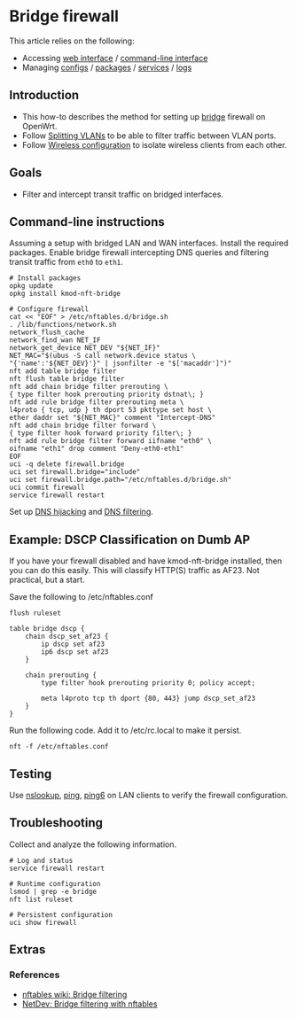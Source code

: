 # Bridge firewall

This article relies on the following:

- Accessing [web interface](/docs/guide-quick-start/walkthrough_login "docs:guide-quick-start:walkthrough_login") / [command-line interface](/docs/guide-quick-start/sshadministration "docs:guide-quick-start:sshadministration")
- Managing [configs](/docs/guide-user/base-system/uci "docs:guide-user:base-system:uci") / [packages](/docs/guide-user/additional-software/managing_packages "docs:guide-user:additional-software:managing_packages") / [services](/docs/guide-user/base-system/managing_services "docs:guide-user:base-system:managing_services") / [logs](/docs/guide-user/base-system/log.essentials "docs:guide-user:base-system:log.essentials")

## Introduction

- This how-to describes the method for setting up [bridge](https://en.wikipedia.org/wiki/Bridging_%28networking%29 "https://en.wikipedia.org/wiki/Bridging_(networking)") firewall on OpenWrt.
- Follow [Splitting VLANs](/docs/guide-user/network/vlan/creating_virtual_switches "docs:guide-user:network:vlan:creating_virtual_switches") to be able to filter traffic between VLAN ports.
- Follow [Wireless configuration](/docs/guide-user/network/wifi/basic "docs:guide-user:network:wifi:basic") to isolate wireless clients from each other.

## Goals

- Filter and intercept transit traffic on bridged interfaces.

## Command-line instructions

Assuming a setup with bridged LAN and WAN interfaces. Install the required packages. Enable bridge firewall intercepting DNS queries and filtering transit traffic from `eth0` to `eth1`.

```
# Install packages
opkg update
opkg install kmod-nft-bridge
 
# Configure firewall
cat << "EOF" > /etc/nftables.d/bridge.sh
. /lib/functions/network.sh
network_flush_cache
network_find_wan NET_IF
network_get_device NET_DEV "${NET_IF}"
NET_MAC="$(ubus -S call network.device status \
"{'name':'${NET_DEV}'}" | jsonfilter -e "$['macaddr']")"
nft add table bridge filter
nft flush table bridge filter
nft add chain bridge filter prerouting \
{ type filter hook prerouting priority dstnat\; }
nft add rule bridge filter prerouting meta \
l4proto { tcp, udp } th dport 53 pkttype set host \
ether daddr set "${NET_MAC}" comment "Intercept-DNS"
nft add chain bridge filter forward \
{ type filter hook forward priority filter\; }
nft add rule bridge filter forward iifname "eth0" \
oifname "eth1" drop comment "Deny-eth0-eth1"
EOF
uci -q delete firewall.bridge
uci set firewall.bridge="include"
uci set firewall.bridge.path="/etc/nftables.d/bridge.sh"
uci commit firewall
service firewall restart
```

Set up [DNS hijacking](/docs/guide-user/firewall/fw3_configurations/intercept_dns "docs:guide-user:firewall:fw3_configurations:intercept_dns") and [DNS filtering](/docs/guide-user/base-system/dhcp_configuration#dns_filtering "docs:guide-user:base-system:dhcp_configuration").

## Example: DSCP Classification on Dumb AP

If you have your firewall disabled and have kmod-nft-bridge installed, then you can do this easily. This will classify HTTP(S) traffic as AF23. Not practical, but a start.

Save the following to /etc/nftables.conf

```
flush ruleset
 
table bridge dscp {
    chain dscp_set_af23 {
        ip dscp set af23
        ip6 dscp set af23
    }
 
    chain prerouting {
        type filter hook prerouting priority 0; policy accept;
 
        meta l4proto tcp th dport {80, 443} jump dscp_set_af23
    }
}
```

Run the following code. Add it to /etc/rc.local to make it persist.

```
nft -f /etc/nftables.conf
```

## Testing

Use [nslookup](http://man.cx/nslookup%281%29 "http://man.cx/nslookup%281%29"), [ping](http://man.cx/ping%281%29 "http://man.cx/ping%281%29"), [ping6](http://man.cx/ping6%281%29 "http://man.cx/ping6%281%29") on LAN clients to verify the firewall configuration.

## Troubleshooting

Collect and analyze the following information.

```
# Log and status
service firewall restart
 
# Runtime configuration
lsmod | grep -e bridge
nft list ruleset
 
# Persistent configuration
uci show firewall
```

## Extras

### References

- [nftables wiki: Bridge filtering](https://wiki.nftables.org/wiki-nftables/index.php/Bridge_filtering "https://wiki.nftables.org/wiki-nftables/index.php/Bridge_filtering")
- [NetDev: Bridge filtering with nftables](https://netdevconf.info/1.1/proceedings/papers/Bridge-filter-with-nftables.pdf "https://netdevconf.info/1.1/proceedings/papers/Bridge-filter-with-nftables.pdf")
